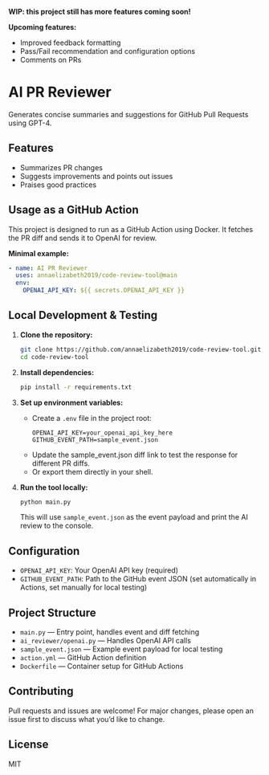 **WIP: this project still has more features coming soon!**

**Upcoming features:**
- Improved feedback formatting
- Pass/Fail recommendation and configuration options
- Comments on PRs

# AI PR Reviewer

Generates concise summaries and suggestions for GitHub Pull Requests using GPT-4.

## Features
- Summarizes PR changes
- Suggests improvements and points out issues
- Praises good practices

## Usage as a GitHub Action
This project is designed to run as a GitHub Action using Docker. It fetches the PR diff and sends it to OpenAI for review.

**Minimal example:**
```yaml
- name: AI PR Reviewer
  uses: annaelizabeth2019/code-review-tool@main
  env:
    OPENAI_API_KEY: ${{ secrets.OPENAI_API_KEY }}
```

## Local Development & Testing

1. **Clone the repository:**
   ```bash
   git clone https://github.com/annaelizabeth2019/code-review-tool.git
   cd code-review-tool
   ```

2. **Install dependencies:**
   ```bash
   pip install -r requirements.txt
   ```

3. **Set up environment variables:**
   - Create a `.env` file in the project root:
     ```env
     OPENAI_API_KEY=your_openai_api_key_here
     GITHUB_EVENT_PATH=sample_event.json
     ```
    - Update the sample_event.json diff link to test the response for different PR diffs. 
    - Or export them directly in your shell.

4. **Run the tool locally:**
   ```bash
   python main.py
   ```
   This will use `sample_event.json` as the event payload and print the AI review to the console.

## Configuration
- `OPENAI_API_KEY`: Your OpenAI API key (required)
- `GITHUB_EVENT_PATH`: Path to the GitHub event JSON (set automatically in Actions, set manually for local testing)

## Project Structure
- `main.py` — Entry point, handles event and diff fetching
- `ai_reviewer/openai.py` — Handles OpenAI API calls
- `sample_event.json` — Example event payload for local testing
- `action.yml` — GitHub Action definition
- `Dockerfile` — Container setup for GitHub Actions

## Contributing
Pull requests and issues are welcome! For major changes, please open an issue first to discuss what you’d like to change.

## License
MIT
